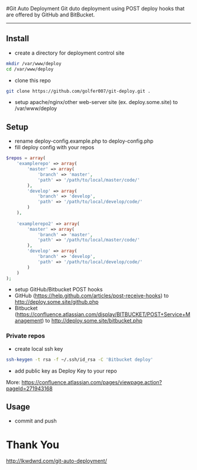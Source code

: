 #Git Auto Deployment 
Git duto deployment using POST deploy hooks that are offered by GitHub and BitBucket.

***
## Install
* create a directory for deployment control site
```bash
mkdir /var/www/deploy
cd /var/www/deploy
```
* clone this repo
```bash
git clone https://github.com/golfer007/git-deploy.git .
```
* setup apache/nginx/other web-server site (ex. deploy.some.site) to /var/www/deploy 

## Setup
* rename deploy-config.example.php to deploy-config.php
* fill deploy config with your repos
```php
$repos = array(
    'examplerepo' => array(
		'master' => array(
            'branch' => 'master',
            'path' => '/path/to/local/master/code/'
        ),
		'develop' => array(
            'branch' => 'develop',
            'path' => '/path/to/local/develop/code/'
        )
	),
    
    'examplerepo2' => array(
		'master' => array(
            'branch' => 'master',
            'path' => '/path/to/local/master/code/'
        ),
		'develop' => array(
            'branch' => 'develop',
            'path' => '/path/to/local/develop/code/'
        )
	)
);
```
* setup GitHub/Bitbucket POST hooks
 * GitHub (https://help.github.com/articles/post-receive-hooks) to http://deploy.some.site/github.php
 * Bitbucket (https://confluence.atlassian.com/display/BITBUCKET/POST+Service+Management) to http://deploy.some.site/bitbucket.php

### Private repos
* create local ssh key
```bash
ssh-keygen -t rsa -f ~/.ssh/id_rsa -C 'Bitbucket deploy'
```
* add public key as Deploy Key to your repo 

More: https://confluence.atlassian.com/pages/viewpage.action?pageId=271943168

## Usage
* commit and push 

# Thank You
http://lkwdwrd.com/git-auto-deployment/
